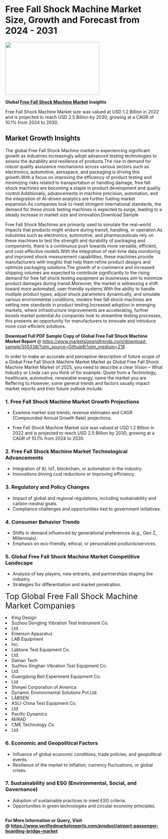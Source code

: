 <H1>Free Fall Shock Machine Market Size, Growth and Forecast from 2024 - 2031</H1><img class="aligncenter size-medium wp-image-584254" src="https://thirdeyenews.in/wp-content/uploads/2024/09/Global-Market-Research-300x168.jpeg" alt="" width="300" height="168" /><p><strong>Global&nbsp;<a href="https://www.marketsizeandtrends.com/download-sample/555338/?utm_source=Github8j?utm_medium=218">Free Fall Shock Machine Market</a> Insights</strong></p><p>Free Fall Shock Machine Market size was valued at USD 1.2 Billion in 2022 and is projected to reach USD 2.5 Billion by 2030, growing at a CAGR of 10.1% from 2024 to 2030.</p><p><h2>Market Growth Insights</h2> <p>The global Free Fall Shock Machine market is experiencing significant growth as industries increasingly adopt advanced testing technologies to assess the durability and resilience of products.The rise in demand for robust quality assurance mechanisms across various sectors such as electronics, automotive, aerospace, and packaging is driving this growth.With a focus on improving the efficiency of product testing and minimizing risks related to transportation or handling damage, free fall shock machines are becoming a staple in product development and quality control.Additionally, advancements in machine precision, automation, and the integration of AI-driven analytics are further fueling market expansion.As companies look to meet stringent international standards, the demand for these shock testing machines is expected to surge, leading to a steady increase in market size and innovation.Download Sample</p> <p>Free Fall Shock Machines are primarily used to simulate the real-world impacts that products might endure during transit, handling, or operation.As industries such as electronics, automotive, and pharmaceuticals rely on these machines to test the strength and durability of packaging and components, there is a continuous push towards more versatile, efficient, and cost-effective models.With the integration of real-time data monitoring and improved shock measurement capabilities, these machines provide manufacturers with insights that help them refine product designs and optimize packaging solutions.The growth of e-commerce and increased shipping volumes are expected to contribute significantly to the rising demand for free fall shock testing equipment as businesses aim to minimize product damages during transit.Moreover, the market is witnessing a shift toward more automated, user-friendly systems.With the ability to handle multiple product types, adjust shock parameters dynamically, and simulate various environmental conditions, modern free fall shock machines are setting new standards in product testing.Increased adoption in emerging markets, where infrastructure improvements are accelerating, further boosts market potential.As companies look to streamline testing processes, this presents an opportunity for manufacturers to innovate and introduce more cost-efficient solutions.</p><p><span class=""><strong>Download Full PDF Sample Copy of Global Free Fall Shock Machine Market Report</strong> @ <a href="https://www.marketsizeandtrends.com/download-sample/555338/?utm_source=Github8j?utm_medium=218" target="_blank">https://www.marketsizeandtrends.com/download-sample/555338/?utm_source=Github8j?utm_medium=218</a></span></p><p>In order to make an accurate and perceptive description of future scope of a Global&nbsp;Free Fall Shock Machine Market Market as Global&nbsp;Free Fall Shock Machine Market Market of 2025, you need to describe a clear Vision &ndash; What Industry or Linda can you think of for example: Quote from a Technology, healthcare, automotive, renewable energy, name the market you are Reffering to.However, some general trends and factors usually impact market reports and their future outlook include:</p><h3>1.&nbsp;<strong>Free Fall Shock Machine Market Growth Projections</strong></h3><ul><li>Examine market size trends, revenue estimates and CAGR (Compounded Annual Growth Rate) projections.</li><li><p>Free Fall Shock Machine Market size was valued at USD 1.2 Billion in 2022 and is projected to reach USD 2.5 Billion by 2030, growing at a CAGR of 10.1% from 2024 to 2030.</p></li></ul><h3>2.&nbsp;<strong>Free Fall Shock Machine Market Technological Advancements</strong></h3><ul><li>Integration of AI, IoT, blockchain, or automation in the industry.</li><li>Innovations driving cost reductions or improving efficiency.</li></ul><h3>3.&nbsp;<strong>Regulatory and Policy Changes</strong></h3><ul><li>Impact of global and regional regulations, including sustainability and carbon-neutral goals.</li><li>Compliance challenges and opportunities tied to government initiatives.</li></ul><h3>4.&nbsp;<strong>Consumer Behavior Trends</strong></h3><ul><li>Shifts in demand influenced by generational preferences (e.g., Gen Z, Millennials).</li><li>Emphasis on eco-friendly, ethical, or personalized products/services.</li></ul><h3>5.&nbsp;<strong>Global Free Fall Shock Machine Market Competitive Landscape</strong></h3><ul><li>Analysis of key players, new entrants, and partnerships shaping the industry.</li><li>Strategies for differentiation and market penetration.</li></ul><p data-pm-slice="1 1 []"><span style="color: inherit; font-family: inherit; font-size: 25px;">Top Global Free Fall Shock Machine Market Companies</span></p><div class="" data-test-id=""><p><li>King Design</li><li> Suzhou Dongling Vibration Test Instrument Co.</li><li> Ltd.</li><li> Emerson Apparatus</li><li> LAB Equipment</li><li> Inc.</li><li> Labtone Test Equipment Co.</li><li>Ltd.</li><li> Dainan Tech</li><li> Suzhou Xinghan Vibration Test Equipment Co.</li><li> Ltd.</li><li> Guangdong Bell Experiment Equipment Co.</li><li> Ltd</li><li> Shinyei Corporation of America</li><li> Dynamic Environmental Solutions Pvt.Ltd.</li><li> LABSEN</li><li> ASLI-China Test Equipment Co.</li><li>Ltd</li><li> Pacific Dynamics</li><li> M/RAD</li><li> CME Technology Co.</li><li> Ltd.</li></p></div><h3>6.&nbsp;<strong>Economic and Geopolitical Factors</strong></h3><ul><li>Influence of global economic conditions, trade policies, and geopolitical events.</li><li>Resilience of the market to inflation, currency fluctuations, or global crises.</li></ul><h3>7.&nbsp;<strong>Sustainability and ESG (Environmental, Social, and Governance)</strong></h3><ul><li>Adoption of sustainable practices to meet ESG criteria.</li><li>Opportunities in green technologies and circular economy principles.</li></ul><h2><strong style="font-size: 14px;">For More Information or Query, Visit @&nbsp;</strong><a style="background-color: #ffffff; font-size: 14px;" href="https://www.marketsizeandtrends.com/report/free-fall-shock-machine-market/" target="_blank">https://www.verifiedmarketreports.com/product/airport-passenger-boarding-bridge-market</a></h2>